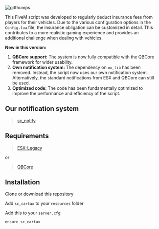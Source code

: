 ![gitthumps](https://github.com/user-attachments/assets/1d5ba61b-8568-440c-bc06-39d47954c797)

This FiveM script was developed to regularly deduct insurance fees from players for their vehicles. Due to the various configuration options in the `Config.lua` file, the insurance obligation can be customized in detail. This contributes to a more realistic gaming experience and provides an additional challenge when dealing with vehicles.

**New in this version:**

1. **QBCore support:** The system is now fully compatible with the QBCore framework for wider usability.
2. **Own notification system:** The dependency on `ox_lib` has been removed. Instead, the script now uses our own notification system. Alternatively, the standard notifications from ESX and QBCore can still be used.
3. **Optimized code:** The code has been fundamentally optimized to improve the performance and efficiency of the script.

## Our notification system

> [sc_notify](https://github.com/ScubeScripts/sc_notify)

## Requirements

> [ESX-Legacy](https://github.com/esx-framework/esx-legacy)

or

> [QBCore](https://github.com/qbcore-framework/qb-core)

## Installation
Clone or download this repository

Add `sc_cartax` to your `resources` folder

Add this to your `server.cfg`:
```
ensure sc_cartax 
```
